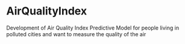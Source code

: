 # AirQualityIndex
Development of Air Quality Index Predictive Model for people living in polluted cities and want to measure the quality of the air
